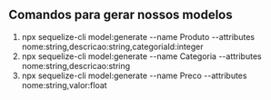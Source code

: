 ## Comandos para gerar nossos modelos

1. npx sequelize-cli model:generate --name Produto --attributes nome:string,descricao:string,categoriaId:integer
2. npx sequelize-cli model:generate --name Categoria --attributes nome:string,descricao:string
3. npx sequelize-cli model:generate --name Preco --attributes nome:string,valor:float